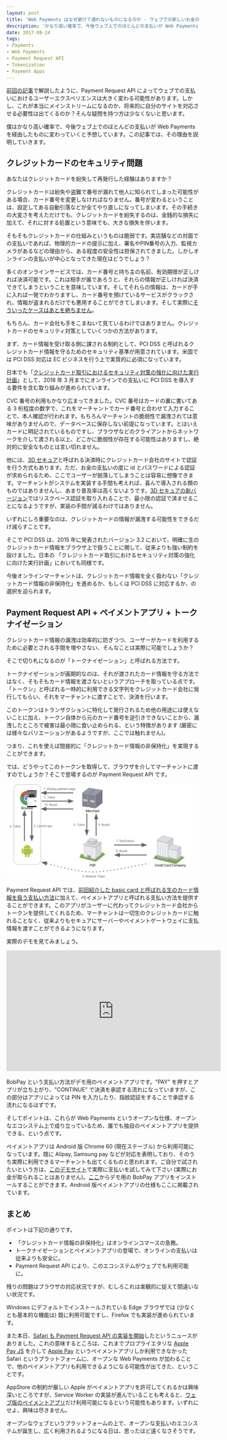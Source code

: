 ```yaml
---
layout: post
title: 'Web Payments はなぜ避けて通れないものになるのか - ウェブでの新しいお金の払い方'
description: 'かなり高い確率で、今後ウェブ上でのほとんどの支払いが Web Payments を経由したものに変わっていくと予想しています。その理由を説明します。'
date: 2017-08-24
tags:
- Payments
- Web Payments
- Payment Request API
- Tokenization
- Payment Apps
---
```

[前回の記事](https://blog.agektmr.com/2017/07/conversion-api.html)で解説したように、Payment Request API によってウェブでの支払いにおけるユーザーエクスペリエンスは大きく変わる可能性があります。しかし、これが本当にメインストリームになるのか、将来的に自分のサイトを対応させる必要性は出てくるのか？そんな疑問を持つ方は少なくないと思います。

僕はかなり高い確率で、今後ウェブ上でのほとんどの支払いが Web Payments を経由したものに変わっていくと予想しています。この記事では、その理由を説明していきます。
<!-- excerpt -->

## クレジットカードのセキュリティ問題
あなたはクレジットカードを紛失して再発行した経験はありますか？

クレジットカードは紛失や盗難で番号が漏れて他人に知られてしまった可能性がある場合、カード番号を変更しなければなりません。番号が変わるということは、設定してある自動引落などが全てやり直しになってしまいます。その手続きの大変さを考えただけでも、クレジットカードを紛失するのは、金銭的な損失に加えて、それに対する処置という意味でも、大きな損失を伴います。

そもそもクレジットカードの仕組みというものは脆弱です。実店舗などの対面での支払いであれば、物理的カードの提示に加え、署名やPIN番号の入力、監視カメラがあるなどの理由から、ある程度の安全性は担保されてきました。しかしオンラインの支払いが中心となってきた現在はどうでしょう？

多くのオンラインサービスでは、カード番号と持ち主の名前、有効期限が正しければ決済可能です。これは相手が誰であろうと、それらの情報が正しければ決済できてしまうということを意味しています。そしてそれらの情報は、カードが手に入れば一発でわかりますし、カード番号を預けているサービスがクラックされ、情報が盗まれるだけでも悪用することができてしまいます。そして実際に[そういったケースはあとを絶ちません](http://www.j-credit.or.jp/download/news20160630.pdf)。

もちろん、カード会社も手をこまねいて見ているわけではありません。クレジットカードのセキュリティ対策としていくつかの方法があります。

まず、カード情報を受け取る側に課される制約として、PCI DSS と呼ばれるクレジットカード情報を守るためのセキュリティ基準が用意されています。米国では PCI DSS 対応は EC ビジネスを行う上で実質的に必須になっています。

日本でも「[クレジットカード取引におけるセキュリティ対策の強化に向けた実行計画](http://www.meti.go.jp/press/2016/03/20170308003/20170308003.html)」として、2018 年 3 月までにオンラインでの支払いに PCI DSS を導入する要件を含む取り組みが進められています。

CVC 番号の利用もかなり広まってきました。CVC 番号はカードの裏に書いてある 3 桁程度の数字で、これをマーチャントでカード番号と合わせて入力することで、本人確認が行われます。もちろんマーチャントの脆弱性で漏洩されては意味がありませんので、データベースに保存しない前提になっています。とはいえカードに明記されているものですし、ブラウザなどのクライアントからネットワークを介して渡される以上、どこかに脆弱性が存在する可能性はありますし、絶対的に安全なものとは言い切れません。

他には、[3D セキュア](https://ja.wikipedia.org/wiki/3D%E3%82%BB%E3%82%AD%E3%83%A5%E3%82%A2)と呼ばれる決済時にクレジットカード会社のサイトで認証を行う方式もあります。ただ、お金の支払いの度に id とパスワードによる認証が求められるため、ここでユーザーが脱落してしまうことは容易に想像できます。マーチャントがシステムを実装する手間も考えれば、喜んで導入される類のものではありませんし、あまり普及率は高くないようです。[3D セキュアの新バージョン](http://www.sbbit.jp/article/cont1/33946)ではリスクベース認証を取り入れることで、最小限の認証で済ませることになるようですが、実装の手間が減るわけではありません。

いずれにしろ重要なのは、クレジットカードの情報が漏洩する可能性をできるだけ減らすことです。

そこで PCI DSS は、2015 年に発表されたバージョン 3.2 において、明確に生のクレジットカード情報をブラウザ上で扱うことに関して、従来よりも強い制約を設けました。日本の 「クレジットカード取引におけるセキュリティ対策の強化に向けた実行計画」においても同様です。

今後オンラインマーチャントは、クレジットカード情報を全く扱わない「クレジットカード情報の非保持化」を進めるか、もしくは PCI DSS に対応するか、の選択を迫られます。

## Payment Request API + ペイメントアプリ + トークナイゼーション
クレジットカード情報の漏洩は効率的に防ぎつつ、ユーザーがカードを利用するために必要とされる手間を増やさない、そんなことは実際に可能でしょうか？

そこで切り札になるのが「トークナイゼーション」と呼ばれる方法です。

トークナイゼーションが画期的なのは、それが渡されたカード情報を守る方法ではなく、そもそもカード情報を渡さないというアプローチを取っている点です。「トークン」と呼ばれる一時的に利用できる文字列をクレジットカード会社に発行してもらい、それをマーチャントに渡すことで、決済を行います。

このトークンはトランザクションに特化して発行されるため他の用途には使えないことに加え、トークン自体から元のカード番号を逆引きできないことから、漏洩したところで被害は最小限に食い止められる、という特徴があります (厳密には様々なバリエーションがあるようですが、ここでは触れません)。

つまり、これを使えば間接的に「クレジットカード情報の非保持化」を実現することができます。

では、どうやってこのトークンを取得して、ブラウザを介してマーチャントに渡すのでしょうか？そこで登場するのが Payment Request API です。

![Payment Request API + ペイメントアプリ + トークナイゼーション](/images/2017/tokenization.png)

Payment Request API では、[前回紹介した basic card と呼ばれる生のカード情報を扱う支払い方法](https://blog.agektmr.com/2017/07/conversion-api.html)に加えて、ペイメントアプリと呼ばれる支払い方法を提供することができます。このアプリがユーザーに代わってクレジットカード会社からトークンを提供してくれるため、マーチャントは一切生のクレジットカードに触れることなく、従来よりもセキュアにサーバーやペイメントゲートウェイに支払情報を渡すことができるようになります。

実際のデモを見てみましょう。

<iframe width="560" height="315" src="https://www.youtube.com/embed/3eP-FRdbDa8" frameborder="0" allowfullscreen></iframe>

BobPay という支払い方法がデモ用のペイメントアプリです。"PAY" を押すとアプリが立ち上がり、"CONTINUE" で決済を承認する流れになっていますが、この部分はアプリによっては PIN を入力したり、指紋認証をすることで承認する流れになるはずです。

そしてポイントは、これらが Web Payments というオープンな仕様、オープンなエコシステム上で成り立っているため、誰でも独自のペイメントアプリを提供できる、という点です。

ペイメントアプリは Android 版 Chrome 60 (現在ステーブル) から利用可能になっています。既に Alipay, Samsung pay などが対応を表明しており、そのうち実際に利用できるマーチャントも出てくるものと思われます。ご自分で試されたいという方は、[このデモサイト](https://polykart-credential-payment.appspot.com/)で実際に支払いを試してみて下さい (実際にお金が取られることはありません)。[ここ](https://bobpay.xyz/)からデモ用の BobPay アプリをインストールすることができます。Android 版ペイメントアプリの仕様もここに掲載されています。

## まとめ
ポイントは下記の通りです。

* 「クレジットカード情報の非保持化」はオンラインコマースの急務。
* トークナイゼーションとペイメントアプリの登場で、オンラインの支払いは従来よりも安全に。
* Payment Request API により、このエコシステムがウェブでも利用可能に。

残りの問題はブラウザの対応状況ですが、むしろこれは楽観的に捉えて間違いない状況です。

Windows にデフォルトでインストールされている Edge ブラウザでは (少なくとも基本的な機能は) 既に利用可能ですし、Firefox でも実装が進められています。

また本日、[Safari も Payment Request API の実装を開始](https://webkit.org/blog/7877/release-notes-for-safari-technology-preview-38/)したというニュースがありました。これの意味するところは、これまでプロプライエタリな [Apple Pay JS](https://developer.apple.com/documentation/applepayjs) を介して [Apple Pay](https://www.apple.com/jp/apple-pay/) というペイメントアプリしか利用できなかった Safari というプラットフォームに、オープンな Web Payments が加わることで、他のペイメントアプリも利用できるようになる可能性が出てきた、ということです。

AppStore の制約が厳しい Apple がペイメントアプリを許可してくれるかは興味深いところですが、Service Worker の実装が進んでいることも考えると、[ウェブ版のペイメントアプリ](https://www.w3.org/TR/payment-handler/)だけ利用可能になるという可能性もあります。いずれにせよ、興味は尽きません。

オープンなウェブというプラットフォームの上で、オープンな支払いのエコシステムが誕生し、広く利用されるようになる日は、思ったほど遠くなさそうです。

